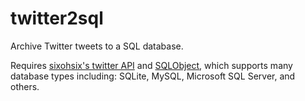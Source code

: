 twitter2sql
===========

Archive Twitter tweets to a SQL database.

Requires [sixohsix's twitter API](https://github.com/sixohsix/twitter) and [SQLObject](http://www.sqlobject.org/SQLObject.html), which supports many database types including: SQLite, MySQL, Microsoft SQL Server, and others.
